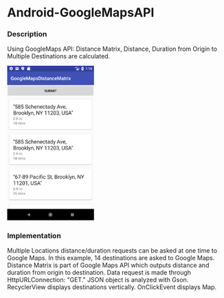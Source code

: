 # Android-GoogleMapsAPI

<h3>Description</h3>
<p>Using GoogleMaps API: Distance Matrix, Distance, Duration from Origin to Multiple Destinations are calculated.</p>
<p></p>
<img src="GoogleMapsDistanceMatrix_12_05_17.PNG" style="width:40%">
<p></p>
<h3>Implementation</h3>
<p>Multiple Locations distance/duration requests can be asked at one time to Google Maps. In this example, 14 destinations are asked to Google Maps.
Distance Matrix is part of Google Maps API which outputs distance and duration from origin to destination. Data request is made through HttpURLConnection: "GET."
JSON object is analyzed with Gson. RecyclerView displays destinations vertically. OnClickEvent displays Map.</p>
